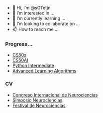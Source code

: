 - 👋 Hi, I’m @sGTetjn
- 👀 I’m interested in ...
- 🌱 I’m currently learning ...
- 💞️ I’m looking to collaborate on ...
- 📫 How to reach me ...

### Progress...
- [CS50x](https://drive.google.com/file/d/1S9l5lMk2Wky3fzGn-bYYVLbaen8U-Dfz/view?usp=sharing)
- [CS50AI](https://drive.google.com/file/d/191cgWzZ14In98ZfB6Uvbtw7F_HLny1L2/view?usp=sharing)
- [Python Intermediate](https://youtu.be/HGOBQPFzWKo)
- [Advanced Learning Algorithms](https://coursera.org/share/746447a808c294ec7ed594b38051a020)

### CV
- [Congreso Internacional de Neurociencias](https://drive.google.com/file/d/1lW79_YHpdhFSGOpOpzzMJH4LcXcNe7Q9/view?usp=drive_link)
- [Simposio Neurociencias](https://drive.google.com/file/d/1fmxsDxWRde0dJkrC-ryjMi1u7Y6IRujW/view?usp=drive_link)
- [Festival de Neurociencias](https://drive.google.com/file/d/1FGomsG3bj4VJqbuCBUWXs67hp_VRAX8k/view?usp=drive_link)
